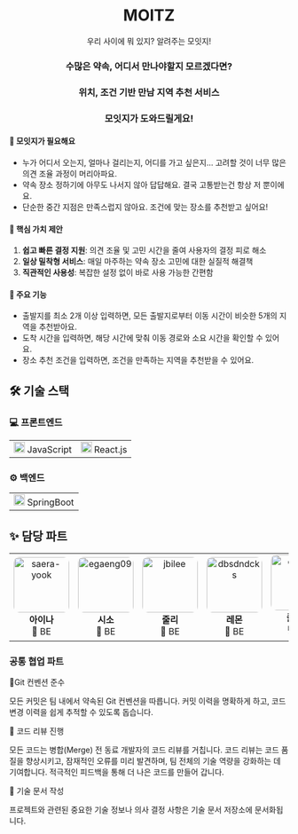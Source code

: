 <div align="center">

# MOITZ 
우리 사이에 뭐 있지? 알려주는 모잇지!

### 수많은 약속, 어디서 만나야할지 모르겠다면?

### 위치, 조건 기반 만남 지역 추천 서비스

### 모잇지가 도와드릴게요!

</div>

#### 🥺 모잇지가 필요해요
- 누가 어디서 오는지, 얼마나 걸리는지, 어디를 가고 싶은지… 고려할 것이 너무 많은 의견 조율 과정이 머리아파요.
- 약속 장소 정하기에 아무도 나서지 않아 답답해요. 결국 고통받는건 항상 저 뿐이에요.
- 단순한 중간 지점은 만족스럽지 않아요. 조건에 맞는 장소를 추천받고 싶어요!

#### 🎯 핵심 가치 제안

1. **쉽고 빠른 결정 지원**: 의견 조율 및 고민 시간을 줄여 사용자의 결정 피로 해소
2. **일상 밀착형 서비스**: 매일 마주하는 약속 장소 고민에 대한 실질적 해결책
3. **직관적인 사용성**: 복잡한 설정 없이 바로 사용 가능한 간편함

#### 🚀 주요 기능
- 출발지를 최소 2개 이상 입력하면, 모든 출발지로부터 이동 시간이 비슷한 5개의 지역을 추천받아요.
- 도착 시간을 입력하면, 해당 시간에 맞춰 이동 경로와 소요 시간을 확인할 수 있어요.
- 장소 추천 조건을 입력하면, 조건을 만족하는 지역을 추천받을 수 있어요.

## 🛠️ 기술 스택

### 💻 프론트엔드
<table>
  <tr>
    <td><img src="docs/icons/JavaScript.png" width="20"/> JavaScript</td>
    <td><img src="docs/icons/react.png" width="20"/> React.js</td>
  </tr>
</table>

### ⚙️ 백엔드
<table>
  <tr>
    <td><img src="docs/icons/springboot.png" width="20"/> SpringBoot</td>
  </tr>
</table>


## ✨ 담당 파트
<table>
  <tr>
    <td align="center">
      <a href="https://github.com/saera-yook"><img src="https://avatars.githubusercontent.com/u/148451132?v=4" alt="saera-yook" width="100" height="100" style="object-fit: cover; border-radius: 10px;"></a>
      <br />
      <strong>아이나</strong>
      <br />
      🔧 BE 
    </td>
    <td align="center">
      <a href="https://github.com/egaeng09"><img src="https://avatars.githubusercontent.com/u/151512150?v=4" alt="egaeng09" width="100" height="100" style="object-fit: cover; border-radius: 10px;"></a>
      <br />
      <strong>시소</strong>
      <br />
      🔧 BE
    </td>
    <td align="center">
      <a href="https://github.com/jbilee"><img src="https://avatars.githubusercontent.com/u/128875051?v=4" alt="jbilee" width="100" height="100" style="object-fit: cover; border-radius: 10px;"></a>
      <br />
      <strong>줄리</strong>
      <br />
      🔧 BE
    </td>
    <td align="center">
      <a href="https://github.com/dbsdndcks"><img src="https://avatars.githubusercontent.com/u/106324609?u=58bf663d76adfe190012e2dd2a452af0c88ed74c&v=4" alt="dbsdndcks" width="100" height="100" style="object-fit: cover; border-radius: 10px;"></a>
      <br />
      <strong>레몬</strong>
      <br />
      🔧 BE
    </td>
    <td align="center">
      <a href="https://github.com/eunsoa"><img src="https://avatars.githubusercontent.com/u/74090200?v=4" alt="eunsoa" width="100" height="100" style="object-fit: cover; border-radius: 10px;"></a>
      <br />
      <strong>클레어</strong>
      <br />
      💻 FE
    </td>
    <td align="center">
      <a href="https://github.com/youdame"><img src="https://avatars.githubusercontent.com/u/112458620?v=4" alt="youdame" width="100" height="100" style="object-fit: cover; border-radius: 10px;"></a>
      <br />
      <strong>메타</strong>
      <br />
      💻 FE
    </td>
    <td align="center">
      <a href="https://github.com/kaori-killer"><img src="https://avatars.githubusercontent.com/u/75800958?v=4" alt="kaori-killer" width="100" height="100" style="object-fit: cover; border-radius: 10px;"></a>
      <br />
      <strong>헤일리</strong>
      <br />
      💻 FE
    </td>
  </tr>
</table>


### 공통 협업 파트
🔻Git 컨벤션 준수

모든 커밋은 팀 내에서 약속된 Git 컨벤션을 따릅니다. 커밋 이력을 명확하게 하고, 코드 변경 이력을 쉽게 추적할 수 있도록 돕습니다.

🔻 코드 리뷰 진행

모든 코드는 병합(Merge) 전 동료 개발자의 코드 리뷰를 거칩니다. 코드 리뷰는 코드 품질을 향상시키고, 잠재적인 오류를 미리 발견하며, 팀 전체의 기술 역량을 강화하는 데 기여합니다. 적극적인 피드백을 통해 더 나은 코드를 만들어 갑니다.

🔻 기술 문서 작성

프로젝트와 관련된 중요한 기술 정보나 의사 결정 사항은 기술 문서 저장소에 문서화됩니다.


